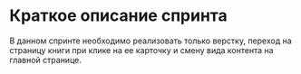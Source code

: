 # Краткое описание спринта
В данном спринте необходимо реализовать только верстку, переход на страницу книги при клике на ее карточку и смену вида контента на главной странице.
